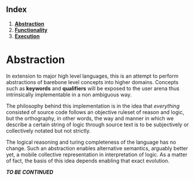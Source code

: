 ## Index
1. **[Abstraction](#meatloaf)**
2. **[Functionality](#functionality)**
3. **[Execution](#execution)**

# Abstraction
In extension to major high level languages, this is an attempt to perform abstractions of barebone level concepts
into higher domains. Concepts such as **keywords** and **qualifiers** will be exposed to the user arena thus intrinsically 
implementable in a non ambiguous way.

The philosophy behind this implementation is in the idea that *everything* consisted of source code follows an objective
ruleset of reason and logic, but the orthography, in other words, the way and manner in which 
we describe a certain string of logic through source text is to be subjectively or collectively notated but not strictly.

The logical reasoning and turing completeness of the language has no change. Such an abstraction
enables alternative semantics, arguably better yet, a mobile collective representation in interpretation of logic. As a matter 
of fact, the basis of this idea depends enabling that exact evolution.

***TO BE CONTINUED***

